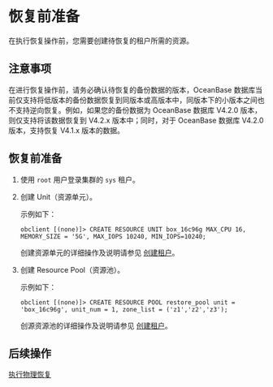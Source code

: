 # 恢复前准备

在执行恢复操作前，您需要创建待恢复的租户所需的资源。

## 注意事项

在进行恢复操作前，请务必确认待恢复的备份数据的版本，OceanBase 数据库当前仅支持将低版本的备份数据恢复到同版本或高版本中，同版本下的小版本之间也不支持逆向恢复。例如，如果您的备份数据为 OceanBase 数据库 V4.2.0 版本，则仅支持将该数据恢复到 V4.2.x 版本中；同时，对于 OceanBase 数据库 V4.2.0 版本，支持恢复 V4.1.x 版本的数据。

## 恢复前准备

1. 使用 `root` 用户登录集群的 `sys` 租户。

2. 创建 Unit（资源单元）。

   示例如下：

   ```shell
   obclient [(none)]> CREATE RESOURCE UNIT box_16c96g MAX_CPU 16, MEMORY_SIZE = '5G', MAX_IOPS 10240, MIN_IOPS=10240;
   ```

   创建资源单元的详细操作及说明请参见 [创建租户](../../200.tenant-management/600.common-tenant-operations/200.manage-create-tenant.md)。

3. 创建 Resource Pool（资源池）。

   示例如下：

   ```shell
   obclient [(none)]> CREATE RESOURCE POOL restore_pool unit = 'box_16c96g', unit_num = 1, zone_list = ('z1','z2','z3');
   ```

   创源资源池的详细操作及说明请参见 [创建租户](../../200.tenant-management/600.common-tenant-operations/200.manage-create-tenant.md)。

## 后续操作

[执行物理恢复](../600.restore-data/200.initiate-the-tenant-restore.md)
